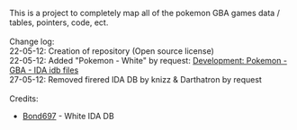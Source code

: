 This is a project to completely map all of the pokemon GBA games data / tables, pointers, code, ect.<br>
<br>
Change log:<br>
22-05-12: Creation of repository (Open source license)<br>
22-05-12: Added "Pokemon - White" by request: <a href='http://www.pokecommunity.com/showthread.php?p=7186405#post7186405'>Development: Pokemon - GBA - IDA idb files</a><br>
27-05-12: Removed firered IDA DB by knizz & Darthatron by request<br>
<br>
Credits:<br>
<ul><li><a href='http://www.pokecommunity.com/member.php?u=117165'>Bond697</a> - White IDA DB